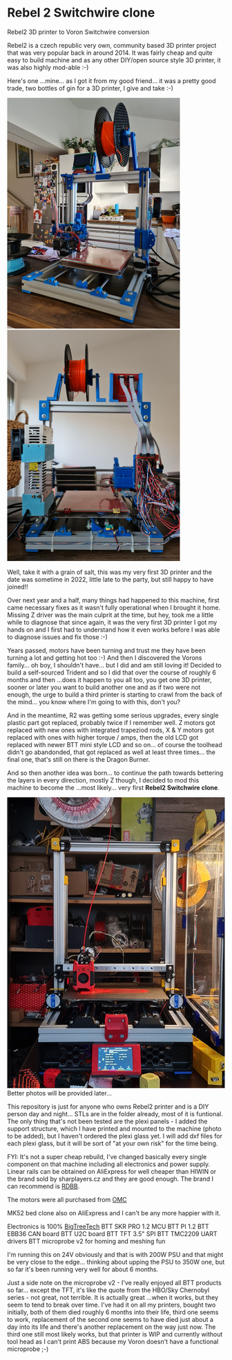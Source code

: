 # Rebel 2 Switchwire clone

Rebel2 3D printer to Voron Switchwire conversion

Rebel2 is a czech republic very own, community based 3D printer project that was very popular back in around 2014. It was fairly cheap and quite easy to build machine and as any other DIY/open source style 3D printer, it was also highly mod-able :-)

Here's one ...mine... as I got it from my good friend... it was a pretty good trade, two bottles of gin for a 3D printer, I give and take :-)

<img src="imgs/r2_inception.jpg" width="400"> <img src="imgs/r2_inception_2.jpg" width="400">

Well, take it with a grain of salt, this was my very first 3D printer and the date was sometime in 2022, little late to the party, but still happy to have joined!! 

Over next year and a half, many things had happened to this machine, first came necessary fixes as it wasn't fully operational when I brought it home. Missing Z driver was the main culprit at the time, but hey, took me a little while to diagnose that since again, it was the very first 3D printer I got my hands on and I first had to understand how it even works before I was able to diagnose issues and fix those :-)

Years passed, motors have been turning and trust me they have been turning a lot and getting hot too :-) And then I discovered the Vorons family... oh boy, I shouldn't have... but I did and am still loving it! Decided to build a self-sourced Trident and so I did that over the course of roughly 6 months and then ...does it happen to you all too, you get one 3D printer, sooner or later you want to build another one and as if two were not enough, the urge to build a third printer is starting to crawl from the back of the mind... you know where I'm going to with this, don't you?

And in the meantime, R2 was getting some serious upgrades, every single plastic part got replaced, probably twice if I remember well. Z motors got replaced with new ones with integrated trapeziod rods, X & Y motors got replaced with ones with higher torque / amps, then the old LCD got replaced with newer BTT mini style LCD and so on... of course the toolhead didn't go abandonded, that got replaced as well at least three times... the final one, that's still on there is the Dragon Burner.

And so then another idea was born... to continue the path towards bettering the layers in every direction, mostly Z though, I decided to mod this machine to become the ...most likely... very first <b>Rebel2 Switchwire clone</b>.

<img src="imgs/r2sw.jpg" width="800">
Better photos will be provided later...

This repository is just for anyone who owns Rebel2 printer and is a DIY person day and night... STLs are in the folder already, most of it is funtional. The only thing that's not been tested are the plexi panels - I added the support structure, which I have printed and mounted to the machine (photo to be added), but I haven't ordered the plexi glass yet. I will add dxf files for each plexi glass, but it will be sort of "at your own risk" for the time being.

FYI: It's not a super cheap rebuild, I've changed basically every single component on that machine including all electronics and power supply. Linear rails can be obtained on AliExpress for well cheaper than HIWIN or the brand sold by sharplayers.cz and they are good enough. The brand I can recommend is [RDBB](https://vi.aliexpress.com/item/1005001549115363.html?spm=a2g0o.productlist.main.19.7a20idDBidDB4H&algo_pvid=668dc950-613d-42e5-a506-44741d15745c&algo_exp_id=668dc950-613d-42e5-a506-44741d15745c-9&pdp_npi=4%40dis%21EUR%2110.69%2110.69%21%21%2111.22%2111.22%21%402103253917152880300422146e5533%2112000036647035263%21sea%21CZ%21722230593%21&curPageLogUid=h9JmP0pByGXx&utparam-url=scene%3Asearch%7Cquery_from%3A).

The motors were all purchased from [OMC](https://www.omc-stepperonline.com/)

MK52 bed clone also on AliExpress and I can't be any more happier with it.

Electronics is 100% [BigTreeTech](https://biqu.equipment/)
    BTT SKR PRO 1.2 MCU
    BTT PI 1.2 
    BTT EBB36 CAN board
    BTT U2C board 
    BTT TFT 3.5" SPI
    BTT TMC2209 UART drivers
    BTT microprobe v2 for homing and meshing fun

I'm running this on 24V obviously and that is with 200W PSU and that might be very close to the edge... thinking about upping the PSU to 350W one, but so far it's been running very well for about 6 months.

Just a side note on the microprobe v2 - I've really enjoyed all BTT products so far... except the TFT, it's like the quote from the HBO/Sky Chernobyl series - not great, not terrible. It is actually great ...when it works, but they seem to tend to break over time. I've had it on all my printers, bought two initially, both of them died roughly 6 months into their life, third one seems to work, replacement of the second one seems to have died just about a day into its life and there's another replacement on the way just now. The third one still most likely works, but that printer is WIP and currently without tool head as I can't print ABS because my Voron doesn't have a functional microprobe ;-)